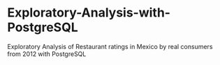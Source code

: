 # Exploratory-Analysis-with-PostgreSQL
Exploratory Analysis of Restaurant ratings in Mexico by real consumers from 2012 with PostgreSQL
